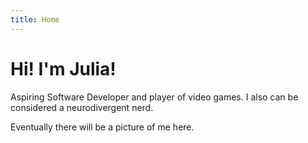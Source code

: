 ```yaml
---
title: Home
---
```


# Hi! I'm Julia!

Aspiring Software Developer and player of video games. I also can be considered a neurodivergent nerd.

Eventually there will be a picture of me here.
